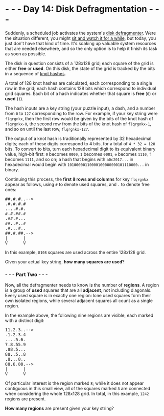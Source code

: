 # - - - Day 14: Disk Defragmentation - - -

Suddenly, a scheduled job activates the system's [disk defragmenter](https://en.wikipedia.org/wiki/Defragmentation). Were the situation different, you might [sit and watch it for a while](https://www.youtube.com/watch?v=kPv1gQ5Rs8A&t=37), but today, you just don't have that kind of time. It's soaking up valuable system resources that are needed elsewhere, and so the only option is to help it finish its task as soon as possible.

The disk in question consists of a 128x128 grid; each square of the grid is either **free** or **used**. On this disk, the state of the grid is tracked by the bits in a sequence of [knot hashes](https://github.com/vincent-vega/adventofcode/tree/master/2017/day_10).

A total of 128 knot hashes are calculated, each corresponding to a single row in the grid; each hash contains 128 bits which correspond to individual grid squares. Each bit of a hash indicates whether that square is **free** (``0``) or **used** (``1``).

The hash inputs are a key string (your puzzle input), a dash, and a number from ``0`` to ``127`` corresponding to the row. For example, if your key string were ``flqrgnkx``, then the first row would be given by the bits of the knot hash of ``flqrgnkx-0``, the second row from the bits of the knot hash of ``flqrgnkx-1``, and so on until the last row, ``flqrgnkx-127``.

The output of a knot hash is traditionally represented by 32 hexadecimal digits; each of these digits correspond to 4 bits, for a total of ``4 * 32 = 128`` bits. To convert to bits, turn each hexadecimal digit to its equivalent binary value, high-bit first: ``0`` becomes ``0000``, ``1`` becomes ``0001``, ``e`` becomes ``1110``, ``f`` becomes ``1111``, and so on; a hash that begins with ``a0c2017...`` in hexadecimal would begin with ``10100000110000100000000101110000...`` in binary.

Continuing this process, the **first 8 rows and columns** for key ``flqrgnkx`` appear as follows, using ``#`` to denote used squares, and ``.`` to denote free ones:

<pre>
##.#.#..-->
.#.#.#.#   
....#.#.   
#.#.##.#   
.##.#...   
##..#..#   
.#...#..   
##.#.##.-->
|      |   
V      V   
</pre>

In this example, ``8108`` squares are used across the entire 128x128 grid.

Given your actual key string, **how many squares are used**?


### - - - Part Two - - -

Now, all the defragmenter needs to know is the number of **regions**. A region is a group of **used** squares that are all **adjacent**, not including diagonals. Every used square is in exactly one region: lone used squares form their own isolated regions, while several adjacent squares all count as a single region.

In the example above, the following nine regions are visible, each marked with a distinct digit:

<pre>
11.2.3..-->
.1.2.3.4   
....5.6.   
7.8.55.9   
.88.5...   
88..5..8   
.8...8..   
88.8.88.-->
|      |   
V      V   
</pre>

Of particular interest is the region marked ``8``; while it does not appear contiguous in this small view, all of the squares marked ``8`` are connected when considering the whole 128x128 grid. In total, in this example, ``1242`` regions are present.

**How many regions** are present given your key string?
